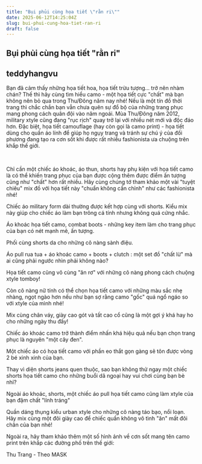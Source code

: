 ```yaml
---
title: "Bụi phủi cùng họa tiết \"rằn ri\""
date: 2025-06-12T14:25:04Z
slug: bui-phui-cung-hoa-tiet-ran-ri
draft: false
---
```


## Bụi phủi cùng họa tiết "rằn ri"

## teddyhangvu

Bạn đã cảm thấy những họa tiết hoa, họa tiết trừu tượng... trở nên nhàm chán? Thế thì hãy cùng tìm hiểu camo - một họa tiết cực "chất" mà bạn không nên bỏ qua trong Thu/Đông năm nay nhé!
Nếu là một tín đồ thời trang thì chắc chắn bạn vẫn chưa quên sự đổ bộ của những trang phục mang phong cách quân đội vào năm ngoái. Mùa Thu/Đông năm 2012, military xtyle cũng đang "rục rịch" quay trở lại với nhiều nét mới và độc đáo hơn. 
Đặc biệt, họa tiết camouflage (hay còn gọi là camo print) - họa tiết dùng cho quần áo lính để giúp họ ngụy trang và tránh sự chú ý của đối phương đang tạo ra cơn sốt khi được rất nhiều fashionista ưa chuộng trên khắp thế giới.
​
 

​
 

 


Chỉ cần một chiếc áo khoác, áo thun, shorts hay phụ kiện với họa tiết camo là có thể khiến trang phục của bạn được cộng thêm được điểm ấn tượng cũng như "chất" hơn rất nhiều. Hãy cùng chúng tớ tham khảo một vài "tuyệt chiêu" mix đồ với họa tiết này "chuẩn không cần chỉnh" như các fashionista nhé!
 

Chiếc áo military form dài thường được kết hợp cùng với shorts.
Kiểu mix này giúp cho chiếc áo làm bạn trông cá tính nhưng không quá cứng nhắc.


Áo khoác họa tiết camo, combat boots - những key item làm cho trang phục của bạn có nét mạnh mẽ, ấn tượng.


Phối cùng shorts da cho những cô nàng sành điệu.


Áo pull rua tua + áo khoác camo + boots + clutch : một set đồ "chất lừ" mà ai cũng phải ngước nhìn phải không nào?
 

Họa tiết camo cũng vô cùng "ăn rơ" với những cô nàng phong cách chuộng xtyle tomboy!


Còn cô nàng nữ tính có thể chọn họa tiết camo với những màu sắc nhẹ nhàng, ngọt ngào hơn nếu như bạn sợ rằng camo "gốc" quá ngổ ngáo so với xtyle của mình nhé!


Mix cùng chân váy, giày cao gót và tất cao cổ cũng là một gợi ý khá hay ho cho những ngày thu đấy!


Chiếc áo khoác camo trở thành điểm nhấn khá hiệu quả nếu bạn chọn trang phục là nguyên "một cây đen".


Một chiếc áo có họa tiết camo với phần eo thắt gọn gàng sẽ tôn được vòng 2 bé xinh xinh của bạn.
 

Thay vì diện shorts jeans quen thuộc, sao bạn không thử ngay một chiếc shorts họa tiết camo cho những buổi dã ngoại hay vui chơi cùng bạn bè nhỉ?
 

Ngoài áo khoác, shorts, một chiếc áo pull họa tiết camo cũng làm xtyle của bạn đậm chất "lính tráng"


Quần dáng thụng kiểu urban xtyle cho những cô nàng táo bạo, nổi loạn.
Hãy mix cùng một đôi giày cao để chiếc quần không vô tình "ăn" mất đôi chân của bạn nhé!
 
Ngoài ra, hãy tham khảo thêm một số hình ảnh về cơn sốt mang tên camo print trên khắp các đường phố trên thế giới:
 

 

 

 

 

 

 

 

 

 

 

 

 ​Thu Trang - Theo MASK​ ​